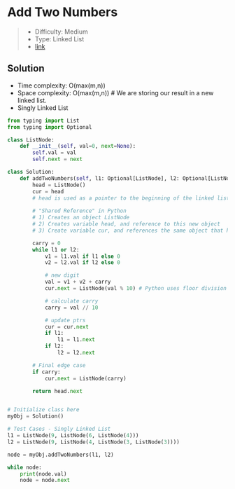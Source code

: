 # Add Two Numbers

> - Difficulty: Medium
> - Type: Linked List
> - [link](https://leetcode.com/problems/add-two-numbers/)

## Solution
- Time complexity: O(max(m,n))
- Space complexity: O(max(m,n)) # We are storing our result in a new linked list.
- Singly Linked List

```python
from typing import List
from typing import Optional

class ListNode:
    def __init__(self, val=0, next=None):
        self.val = val
        self.next = next

class Solution:
    def addTwoNumbers(self, l1: Optional[ListNode], l2: Optional[ListNode]) -> Optional[ListNode]:
        head = ListNode()
        cur = head 
        # head is used as a pointer to the beginning of the linked list, while cur is used to build out our linked list
        
        # "Shared Reference" in Python
        # 1) Creates an object ListNode
        # 2) Creates variable head, and reference to this new object
        # 3) Create variable cur, and references the same object that head does

        carry = 0
        while l1 or l2:
            v1 = l1.val if l1 else 0
            v2 = l2.val if l2 else 0

            # new digit
            val = v1 + v2 + carry
            cur.next = ListNode(val % 10) # Python uses floor division (rounds down)

            # calculate carry
            carry = val // 10

            # update ptrs
            cur = cur.next
            if l1:
                l1 = l1.next
            if l2:
                l2 = l2.next

        # Final edge case
        if carry:
            cur.next = ListNode(carry)

        return head.next


# Initialize class here
myObj = Solution()

# Test Cases - Singly Linked List
l1 = ListNode(9, ListNode(6, ListNode(4)))
l2 = ListNode(9, ListNode(4, ListNode(3, ListNode(3))))

node = myObj.addTwoNumbers(l1, l2)

while node:
    print(node.val)
    node = node.next
```